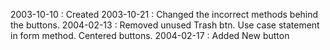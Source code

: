 2003-10-10 : Created2003-10-21 : Changed the incorrect methods behind the buttons.2004-02-13 : Removed unused Trash btn. Use case statement in form method. Centered buttons.2004-02-17 : Added New button